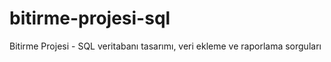 # bitirme-projesi-sql
Bitirme Projesi - SQL veritabanı tasarımı, veri ekleme ve raporlama sorguları
